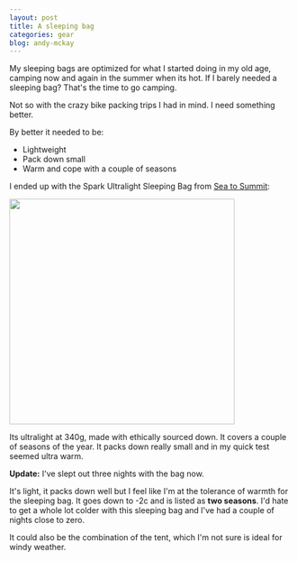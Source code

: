 ```yaml
---
layout: post
title: A sleeping bag
categories: gear
blog: andy-mckay
---
```


My sleeping bags are optimized for what I started doing in my old age, camping now and again in the summer when its hot. If I barely needed a sleeping bag? That's the time to go camping.

Not so with the crazy bike packing trips I had in mind. I need something better.

By better it needed to be:
* Lightweight
* Pack down small
* Warm and cope with a couple of seasons

I ended up with the Spark Ultralight Sleeping Bag from <a href="https://seatosummit.com/products/spark-ultralight-sleeping-bag-series">Sea to Summit</a>:

<img src="https://cdn.shopify.com/s/files/1/2467/2501/products/Spark-Ultralight-Sleeping-Bag-Side-View.jpg?crop=center&height=1500&v=1626820119&width=1500" width="400">

Its ultralight at 340g, made with ethically sourced down. It covers a couple of seasons of the year. It packs down really small and in my quick test seemed ultra warm.

**Update:** I've slept out three nights with the bag now. 

It's light, it packs down well but I feel like I'm at the tolerance of warmth for the sleeping bag. It goes down to -2c and is listed as **two seasons**. I'd hate to get a whole lot colder with this sleeping bag and I've had a couple of nights close to zero.

It could also be the combination of the tent, which I'm not sure is ideal for windy weather.
